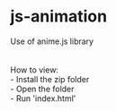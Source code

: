 # js-animation
Use of anime.js library <br />
<br />
<br />
How to view: <br />
    - Install the zip folder <br />
    - Open the folder <br />
    - Run 'index.html'
    
